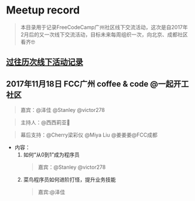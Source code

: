 # Meetup record
 > 本目录用于记录FreeCodeCamp广州社区线下交流活动，这次是自2017年2月后的又一次线下交流活动，目标未来每周组织一次，向北京、成都社区看齐🤓

## [过往历次线下活动记录](https://github.com/FreeCodeCamp-Guangzhou/Meetup-Together)

## 2017年11月18日 FCC广州 coffee & code @一起开工社区
 > 嘉宾：@泽佳 @Stanley @victor278

 > 主持人：@西西莉亚🍊

 > 幕后支持：@Cherry梁彩仪 @Miya Liu @姜姜姜@FCC成都

 - 内容：
    1. 如何“从0到1”成为程序员
        > 嘉宾：@Stanley @victor278
    2. 菜鸟程序员如何进阶打怪，提升业务技能
        > 嘉宾:@泽佳
